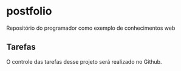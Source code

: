 # postfolio
Repositório do programador como exemplo de conhecimentos web

## Tarefas
O controle das tarefas desse projeto será realizado no Github.

